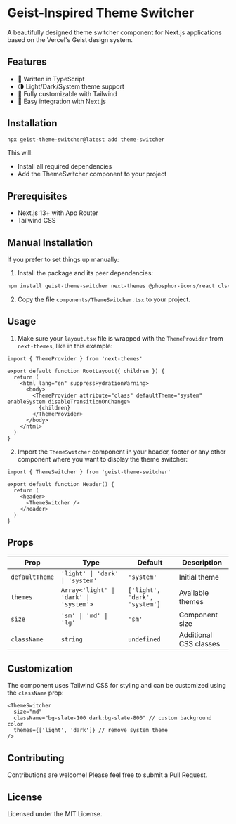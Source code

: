 # Geist-Inspired Theme Switcher

A beautifully designed theme switcher component for Next.js applications based on the Vercel's Geist design system.

## Features

- 💪 Written in TypeScript
- 🌗 Light/Dark/System theme support
- 🎨 Fully customizable with Tailwind
- 🔌 Easy integration with Next.js

## Installation

```bash
npx geist-theme-switcher@latest add theme-switcher
```

This will:
- Install all required dependencies
- Add the ThemeSwitcher component to your project

## Prerequisites

- Next.js 13+ with App Router
- Tailwind CSS

## Manual Installation

If you prefer to set things up manually:

1. Install the package and its peer dependencies:
```bash
npm install geist-theme-switcher next-themes @phosphor-icons/react clsx tailwind-merge
```

2. Copy the file `components/ThemeSwitcher.tsx` to your project.


## Usage

1. Make sure your `layout.tsx` file is wrapped with the `ThemeProvider` from `next-themes`, like in this example:
```tsx
import { ThemeProvider } from 'next-themes'

export default function RootLayout({ children }) {
  return (
    <html lang="en" suppressHydrationWarning>
      <body>
        <ThemeProvider attribute="class" defaultTheme="system" enableSystem disableTransitionOnChange>
          {children}
        </ThemeProvider>
      </body>
    </html>
  )
}
```

2. Import the `ThemeSwitcher` component in your header, footer or any other component where you want to display the theme switcher:
```tsx
import { ThemeSwitcher } from 'geist-theme-switcher'

export default function Header() {
  return (
    <header>
      <ThemeSwitcher />
    </header>
  )
}
```

## Props

| Prop           | Type                                   | Default                      | Description            |
|----------------|----------------------------------------|------------------------------|------------------------|
| `defaultTheme` | `'light' \| 'dark' \| 'system'`        | `'system'`                   | Initial theme          |
| `themes`       | `Array<'light' \| 'dark' \| 'system'>` | `['light', 'dark', 'system']` | Available themes       |
| `size`         | `'sm' \| 'md' \| 'lg'`                 | `'sm'`    | Component size         |
| `className`    | `string`                               | `undefined`                  | Additional CSS classes |

## Customization

The component uses Tailwind CSS for styling and can be customized using the `className` prop:

```tsx
<ThemeSwitcher 
  size="md"
  className="bg-slate-100 dark:bg-slate-800" // custom background color
  themes={['light', 'dark']} // remove system theme
/>
```

## Contributing

Contributions are welcome! Please feel free to submit a Pull Request.

## License

Licensed under the MIT License.
